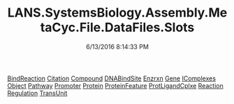 ﻿---
title: LANS.SystemsBiology.Assembly.MetaCyc.File.DataFiles.Slots
date: 6/13/2016 8:14:33 PM
---

[BindReaction](T-LANS.SystemsBiology.Assembly.MetaCyc.File.DataFiles.Slots.BindReaction.html)
[Citation](T-LANS.SystemsBiology.Assembly.MetaCyc.File.DataFiles.Slots.Citation.html)
[Compound](T-LANS.SystemsBiology.Assembly.MetaCyc.File.DataFiles.Slots.Compound.html)
[DNABindSite](T-LANS.SystemsBiology.Assembly.MetaCyc.File.DataFiles.Slots.DNABindSite.html)
[Enzrxn](T-LANS.SystemsBiology.Assembly.MetaCyc.File.DataFiles.Slots.Enzrxn.html)
[Gene](T-LANS.SystemsBiology.Assembly.MetaCyc.File.DataFiles.Slots.Gene.html)
[IComplexes](T-LANS.SystemsBiology.Assembly.MetaCyc.File.DataFiles.Slots.IComplexes.html)
[Object](T-LANS.SystemsBiology.Assembly.MetaCyc.File.DataFiles.Slots.Object.html)
[Pathway](T-LANS.SystemsBiology.Assembly.MetaCyc.File.DataFiles.Slots.Pathway.html)
[Promoter](T-LANS.SystemsBiology.Assembly.MetaCyc.File.DataFiles.Slots.Promoter.html)
[Protein](T-LANS.SystemsBiology.Assembly.MetaCyc.File.DataFiles.Slots.Protein.html)
[ProteinFeature](T-LANS.SystemsBiology.Assembly.MetaCyc.File.DataFiles.Slots.ProteinFeature.html)
[ProtLigandCplxe](T-LANS.SystemsBiology.Assembly.MetaCyc.File.DataFiles.Slots.ProtLigandCplxe.html)
[Reaction](T-LANS.SystemsBiology.Assembly.MetaCyc.File.DataFiles.Slots.Reaction.html)
[Regulation](T-LANS.SystemsBiology.Assembly.MetaCyc.File.DataFiles.Slots.Regulation.html)
[TransUnit](T-LANS.SystemsBiology.Assembly.MetaCyc.File.DataFiles.Slots.TransUnit.html)
